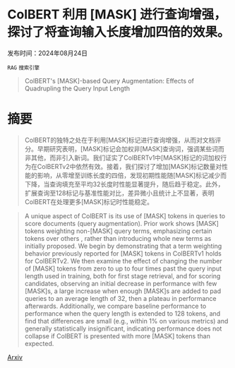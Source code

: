 # ColBERT 利用 [MASK] 进行查询增强，探讨了将查询输入长度增加四倍的效果。

发布时间：2024年08月24日

`RAG` `搜索引擎`

> ColBERT's [MASK]-based Query Augmentation: Effects of Quadrupling the Query Input Length

# 摘要

> ColBERT的独特之处在于利用[MASK]标记进行查询增强，从而对文档评分。早期研究表明，[MASK]标记会加权非[MASK]查询词，强调某些词而非其他，而非引入新词。我们证实了ColBERTv1中[MASK]标记的词加权行为在ColBERTv2中依然有效。接着，我们探讨了增加[MASK]标记数量对性能的影响，从零增至训练长度的四倍，发现初期性能随[MASK]标记减少而下降，当查询填充至平均32长度时性能显著提升，随后趋于稳定。此外，扩展查询至128标记与基准性能对比，差异微小且统计上不显著，表明ColBERT在处理更多[MASK]标记时性能稳定。

> A unique aspect of ColBERT is its use of [MASK] tokens in queries to score documents (query augmentation). Prior work shows [MASK] tokens weighting non-[MASK] query terms, emphasizing certain tokens over others , rather than introducing whole new terms as initially proposed. We begin by demonstrating that a term weighting behavior previously reported for [MASK] tokens in ColBERTv1 holds for ColBERTv2. We then examine the effect of changing the number of [MASK] tokens from zero to up to four times past the query input length used in training, both for first stage retrieval, and for scoring candidates, observing an initial decrease in performance with few [MASK]s, a large increase when enough [MASK]s are added to pad queries to an average length of 32, then a plateau in performance afterwards. Additionally, we compare baseline performance to performance when the query length is extended to 128 tokens, and find that differences are small (e.g., within 1% on various metrics) and generally statistically insignificant, indicating performance does not collapse if ColBERT is presented with more [MASK] tokens than expected.

[Arxiv](https://arxiv.org/abs/2408.13672)